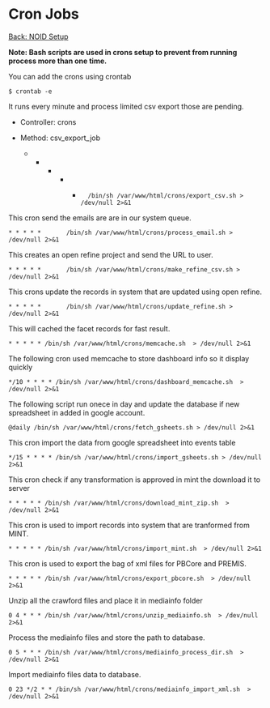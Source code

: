 Cron Jobs
===
[Back: NOID Setup](noid-configure.md)

**Note: Bash scripts are used in crons setup to prevent from running process more than one time.**

You can add the crons using crontab

	$ crontab -e


It runs every minute and process limited csv export those are pending.

* Controller: crons 
* Method:     csv_export_job

	* * * * *       /bin/sh /var/www/html/crons/export_csv.sh > /dev/null 2>&1

This cron send the emails are are in our system queue.

	* * * * *       /bin/sh /var/www/html/crons/process_email.sh > /dev/null 2>&1

This creates an open refine project and send the URL to user.

	* * * * *       /bin/sh /var/www/html/crons/make_refine_csv.sh > /dev/null 2>&1

This crons update the records in system that are updated using open refine.

	* * * * *       /bin/sh /var/www/html/crons/update_refine.sh > /dev/null 2>&1

This will cached the facet records for fast result.
 
	* * * * * /bin/sh /var/www/html/crons/memcache.sh  > /dev/null 2>&1

The following cron used memcache to store dashboard info so it display quickly

	*/10 * * * * /bin/sh /var/www/html/crons/dashboard_memcache.sh  > /dev/null 2>&1

The following script run onece in day and update the database if new spreadsheet in added in google account.
	
	@daily /bin/sh /var/www/html/crons/fetch_gsheets.sh > /dev/null 2>&1

This cron import the data from google spreadsheet into events table

	*/15 * * * * /bin/sh /var/www/html/crons/import_gsheets.sh > /dev/null 2>&1

This cron check if any transformation is approved in mint the download it to server

	* * * * * /bin/sh /var/www/html/crons/download_mint_zip.sh  > /dev/null 2>&1

This cron is used to import records into system that are tranformed from MINT.

	* * * * * /bin/sh /var/www/html/crons/import_mint.sh  > /dev/null 2>&1

This cron is used to export the bag of xml files for PBCore and PREMIS.

	* * * * * /bin/sh /var/www/html/crons/export_pbcore.sh  > /dev/null 2>&1


Unzip all the crawford files and place it in mediainfo folder

	0 4 * * * /bin/sh /var/www/html/crons/unzip_mediainfo.sh  > /dev/null 2>&1

Process the mediainfo files and store the path to database.
	
	0 5 * * * /bin/sh /var/www/html/crons/mediainfo_process_dir.sh  > /dev/null 2>&1

Import mediainfo files data to database.

	0 23 */2 * * /bin/sh /var/www/html/crons/mediainfo_import_xml.sh  > /dev/null 2>&1